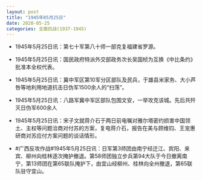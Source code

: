```yaml
---
layout: post
title: "1945年05月25日"
date: 2020-05-25
categories: 全面抗战(1937-1945)
---
```


<meta name="referrer" content="no-referrer" />

- 1945年5月25日讯：第七十军第八十师一部克复福建省罗源。 

- 1945年5月25日讯：国民政府特派外交部政务次长吴国桢为互换《中比条约》批准本全权代表。 

- 1945年5月25日讯：冀中军区第10军分区部队及民兵，于雄县米家务、大小芦咎等地利用地道抗击日伪军1500余人的“扫荡”。 

- 1945年5月25日讯：八路军冀中军区部队包围文安，一举攻克该城。先后共歼灭日伪军600余人 

- 1945年5月25日讯：宋子文就蒋介石于两日前电嘱对雅尔塔密约损害中国领土、主权等问题洽商对付苏的方案，复电蒋介石，报告在美与顾维钧、王宠惠研商对苏应付方案问题的谈话情形。 

- #广西反攻作战#1945年5月25日讯：日军第3师团由南宁经迁江、宾阳、来宾、柳州向桂林逐次掩护撤退。第58师团独立步兵第94大队于今日撤离南宁，第13师团在第65联队掩护下，由宜山经柳州、桂林向全州撤退，第65联队驻守宜山。 

